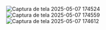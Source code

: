 ![Captura de tela 2025-05-07 174524](https://github.com/user-attachments/assets/c709eb53-daac-485a-8d81-eb23b1f3ec22)
![Captura de tela 2025-05-07 174559](https://github.com/user-attachments/assets/f8d8d1fe-ea55-42a8-8eb2-ab29e2d02ec9)
![Captura de tela 2025-05-07 174612](https://github.com/user-attachments/assets/79b8e7e9-f9ef-4e89-9e41-f600324a22c3)

